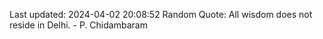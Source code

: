 Last updated: 2024-04-02 20:08:52
Random Quote: All wisdom does not reside in Delhi. - P. Chidambaram